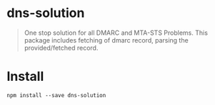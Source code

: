 # dns-solution
> One stop solution for all DMARC and MTA-STS Problems. This package includes fetching of dmarc record, parsing the provided/fetched record.

# Install
	npm install --save dns-solution
